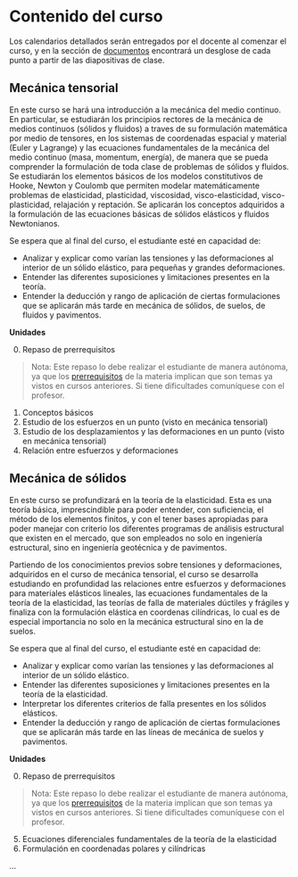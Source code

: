 # Contenido del curso

Los calendarios detallados serán entregados por el docente al comenzar el curso, y en la sección de [documentos](../documentos/readme.md) encontrará un desglose de cada punto a partir de las diapositivas de clase.

## Mecánica tensorial 

En este curso se hará una introducción a la mecánica del medio continuo. En particular, se estudiarán los principios rectores de la mecánica de medios continuos (sólidos y fluidos) a traves de su formulación matemática por medio de tensores, en los sistemas de coordenadas espacial y material (Euler y Lagrange) y las ecuaciones fundamentales de la mecánica del medio continuo (masa, momentum, energía), de manera que se pueda comprender la formulación de toda clase de problemas de sólidos y fluidos. Se estudiarán los elementos básicos de los modelos constitutivos de Hooke, Newton y Coulomb que permiten modelar matemáticamente problemas de elasticidad, plasticidad, viscosidad, visco-elasticidad, visco-plasticidad, relajación y reptación. Se aplicarán los conceptos adquiridos a la formulación de las ecuaciones básicas de sólidos elásticos y fluidos Newtonianos.

Se espera que al final del curso, el estudiante esté en capacidad de:
- Analizar y explicar como varían las tensiones y las deformaciones al interior de un sólido elástico, para pequeñas y grandes deformaciones.
- Entender las diferentes suposiciones y limitaciones presentes en la teoría.
- Entender la deducción y rango de aplicación de ciertas formulaciones que se aplicarán más tarde en mecánica de sólidos, de suelos, de fluidos y pavimentos.

**Unidades**

0. Repaso de prerrequisitos

>Nota: Este repaso lo debe realizar el estudiante de manera autónoma, ya que los [prerrequisitos](00_prerrequisitos.md) de la materia implican que son temas ya vistos en cursos anteriores. Si tiene dificultades comuníquese con el profesor.
1. Conceptos básicos
2. Estudio de los esfuerzos en un punto (visto en mecánica tensorial)
3. Estudio de los desplazamientos y las deformaciones en un punto (visto en mecánica tensorial)
4. Relación entre esfuerzos y deformaciones

## Mecánica de sólidos

En este curso se profundizará en la teoría de la elasticidad. Esta es una teoría básica, imprescindible para poder entender, con suficiencia, el método de los elementos finitos, y con el tener bases apropiadas para poder manejar con criterio los diferentes programas de análisis estructural que existen en el mercado, que son empleados no solo en ingeniería estructural, sino en ingeniería geotécnica y de pavimentos.

Partiendo de los conocimientos previos sobre tensiones y deformaciones, adquiridos en el curso de mecánica tensorial, el curso se desarrolla estudiando en profundidad las relaciones entre esfuerzos y deformaciones para materiales elásticos lineales, las ecuaciones fundamentales de la teoría de la elasticidad, las teorías de falla de materiales dúctiles y frágiles y finaliza con la formulación elástica en coordenas cilíndricas, lo cual es de especial importancia no solo en la mecánica estructural sino en la de suelos.

Se espera que al final del curso, el estudiante esté en capacidad de:
- Analizar y explicar como varían las tensiones y las deformaciones al interior de un sólido elástico.
- Entender las diferentes suposiciones y limitaciones presentes en la teoría de la elasticidad.
- Interpretar los diferentes criterios de falla presentes en los sólidos elásticos.
- Entender la deducción y rango de aplicación de ciertas formulaciones que se aplicarán más tarde en las líneas de mecánica de suelos y pavimentos.


**Unidades**

0. Repaso de prerrequisitos

>Nota: Este repaso lo debe realizar el estudiante de manera autónoma, ya que los [prerrequisitos](00_prerrequisitos.md) de la materia implican que son temas ya vistos en cursos anteriores. Si tiene dificultades comuníquese con el profesor.

5. Ecuaciones diferenciales fundamentales de la teoría de la elasticidad
6. Formulación en coordenadas polares y cilíndricas

...

